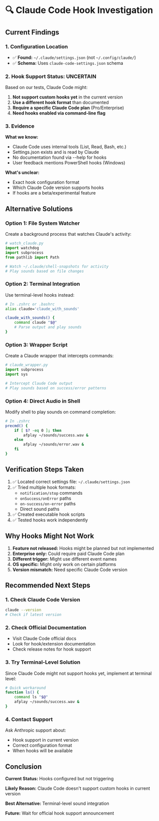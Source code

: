# 🔍 Claude Code Hook Investigation

## Current Findings

### 1. Configuration Location
- ✅ **Found:** `~/.claude/settings.json` (not `~/.config/claude/`)
- ✅ **Schema:** Uses `claude-code-settings.json` schema

### 2. Hook Support Status: UNCERTAIN

Based on our tests, Claude Code might:
1. **Not support custom hooks yet** in the current version
2. **Use a different hook format** than documented
3. **Require a specific Claude Code plan** (Pro/Enterprise)
4. **Need hooks enabled via command-line flag**

### 3. Evidence

**What we know:**
- Claude Code uses internal tools (List, Read, Bash, etc.)
- Settings.json exists and is read by Claude
- No documentation found via --help for hooks
- User feedback mentions PowerShell hooks (Windows)

**What's unclear:**
- Exact hook configuration format
- Which Claude Code version supports hooks
- If hooks are a beta/experimental feature

## Alternative Solutions

### Option 1: File System Watcher
Create a background process that watches Claude's activity:

```python
# watch_claude.py
import watchdog
import subprocess
from pathlib import Path

# Watch ~/.claude/shell-snapshots for activity
# Play sounds based on file changes
```

### Option 2: Terminal Integration
Use terminal-level hooks instead:

```bash
# In .zshrc or .bashrc
alias claude='claude_with_sounds'

claude_with_sounds() {
    command claude "$@"
    # Parse output and play sounds
}
```

### Option 3: Wrapper Script
Create a Claude wrapper that intercepts commands:

```python
# claude_wrapper.py
import subprocess
import sys

# Intercept Claude Code output
# Play sounds based on success/error patterns
```

### Option 4: Direct Audio in Shell
Modify shell to play sounds on command completion:

```bash
# In .zshrc
precmd() {
    if [ $? -eq 0 ]; then
        afplay ~/sounds/success.wav &
    else
        afplay ~/sounds/error.wav &
    fi
}
```

## Verification Steps Taken

1. ✅ Located correct settings file: `~/.claude/settings.json`
2. ✅ Tried multiple hook formats:
   - `notification/stop` commands
   - `onSuccess/onError` paths
   - `on-success/on-error` paths
   - Direct sound paths
3. ✅ Created executable hook scripts
4. ✅ Tested hooks work independently

## Why Hooks Might Not Work

1. **Feature not released:** Hooks might be planned but not implemented
2. **Enterprise only:** Could require paid Claude Code plan
3. **Different trigger:** Might use different event names
4. **OS specific:** Might only work on certain platforms
5. **Version mismatch:** Need specific Claude Code version

## Recommended Next Steps

### 1. Check Claude Code Version
```bash
claude --version
# Check if latest version
```

### 2. Check Official Documentation
- Visit Claude Code official docs
- Look for hook/extension documentation
- Check release notes for hook support

### 3. Try Terminal-Level Solution
Since Claude Code might not support hooks yet, implement at terminal level:

```bash
# Quick workaround
function ls() {
    command ls "$@"
    afplay ~/sounds/success.wav &
}
```

### 4. Contact Support
Ask Anthropic support about:
- Hook support in current version
- Correct configuration format
- When hooks will be available

## Conclusion

**Current Status:** Hooks configured but not triggering

**Likely Reason:** Claude Code doesn't support custom hooks in current version

**Best Alternative:** Terminal-level sound integration

**Future:** Wait for official hook support announcement